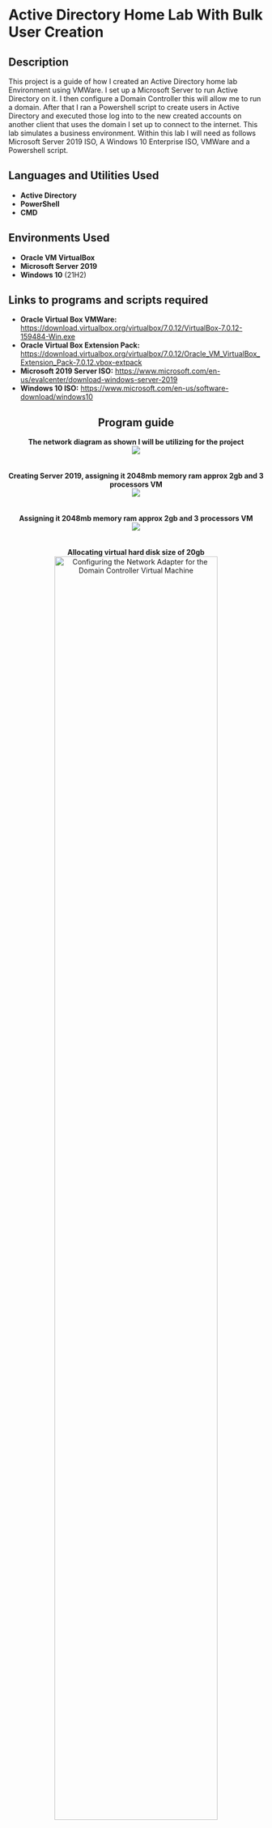 <h1>Active Directory Home Lab With Bulk User Creation</h1>

<h2>Description</h2>
This project is a guide of how I created an Active Directory home lab Environment using VMWare. I set up a Microsoft Server to run Active Directory on it. I then configure a Domain Controller this will allow me to run a domain. After that I ran a Powershell script to create users in Active Directory and executed those log into to the new created accounts on another client that uses the domain I set up to connect to the internet. This lab simulates a business environment. Within this lab I will need as follows  Microsoft Server 2019 ISO, A Windows 10 Enterprise ISO, VMWare and a Powershell script.
<br />

<h2>Languages and Utilities Used</h2>

- <b>Active Directory</b> 
- <b>PowerShell</b>
- <b>CMD</b>

<h2>Environments Used </h2>

- <b>Oracle VM VirtualBox</b>
- <b>Microsoft Server 2019</b>
- <b>Windows 10</b> (21H2)

<h2>Links to programs and scripts required</h2>

- <b>Oracle Virtual Box VMWare:</b> https://download.virtualbox.org/virtualbox/7.0.12/VirtualBox-7.0.12-159484-Win.exe
- <b>Oracle Virtual Box Extension Pack:</b> https://download.virtualbox.org/virtualbox/7.0.12/Oracle_VM_VirtualBox_Extension_Pack-7.0.12.vbox-extpack
- <b>Microsoft 2019 Server ISO:</b> https://www.microsoft.com/en-us/evalcenter/download-windows-server-2019
- <b>Windows 10 ISO:</b> https://www.microsoft.com/en-us/software-download/windows10

<h2 align="center">Program guide</h2>

<p align="center">
<b>The network diagram as shown I will be utilizing for the project</b> <br/>
<img src="https://i.imgur.com/ceuZrI3.jpg"/>
<br />
<br />
<br />
<b>Creating Server 2019, assigning it 2048mb memory ram approx 2gb and 3 processors VM</b> <br/>
<img src="https://i.imgur.com/nqjMOCy.jpg"/>
<br />
<br />
<br/>
<b>Assigning it 2048mb memory ram approx 2gb and 3 processors VM</b> <br/>
<img src="https://i.imgur.com/3rNQbeE.jpg"/>
<br />
<br />
<br/>
<b>Allocating virtual hard disk size of 20gb</b> <br/>
 <img src="https://i.imgur.com/37XGBtj.jpg" height="80%" width="80%" alt="Configuring the Network Adapter for the Domain Controller Virtual Machine"/>
<br />
<br />
<br />
<b>Succesfully Installed Windows 10 on Server 2019 ISO on Windows 10</b> <br/>
<img src="https://i.imgur.com/KU3zbLY.jpg" height="80%" width="80%" alt="Configuring the Network"/>
<br />
<br />
<br />
<b>After downloading Windows Server 2019 on the Virtual Machine the first thing I have to do as follows is too configure the two network Adapters I have. One is dedicated to the internet which is running NAT and one is the dedicated internal VM network</b> <br/>
<img src="https://i.imgur.com/ZbMWVag.jpg" height="80%" width="80%" alt="Configuring the Network"/>
<br />
<br />
<br />
<b>Now I have to figure out which NIC is Internet and which NIC is internal. Ethernet 1 renamed to _INTERNET1_ It is internet NIC because its a COMCAST DNS Server IPv4 address</b> <br/>
<img src="https://i.imgur.com/v3nA5qW.jpg" height="80%" width="80%" alt="Configuring the Network"/>
<br />
<br />
<br />
<b>Ethernet 2 Nic is Internal Nic because of the Autoconfiguration IPv4 has been sent to the DHCP and unable to find IPv4 address and returned by the server as automatically assigned and Ethernet 2 has been renamed to X_Internal_X1</b> <br/>
<img src="https://i.imgur.com/5reINZo.jpg" height="80%" width="80%" alt="Configuring the Network"/>
<br />
<br />
<br />
<b/> As both of the ethernet adapters names have changed and visible as depicted Ethernet 1 named as _INTERNET1_ and Ethernet 2 named as X_Internal_X1</b> <br/>
<img src="https://i.imgur.com/9T3ZnJl.jpg" height="80%" width="80%" alt="Configuring the Network"/>  
<br />
<br />
<br />
<b> I resolve the Internal network adapter and assign it the IP address based on the diagram above (172.16.0.1) I do not have to give it a default gateway because the Domain Controller as such is the gateway. As for the DNS server I assign it an IP based on the diagram insinuated, a loop back address which will ping itself as required for installing Active Directory. </b> <br/>
<img src="https://i.imgur.com/FZ1VhvZ.jpg"/>
<br />
<br />
<br />
<b>Since I know which network adapter is Internet NIC and Internal NIC Internal and External. I rename the pc from Domain Controller to DController as shown I have also restarted it as required and went back into settings and checked. This prompts a restart which is required</b> <br/>
<img src="https://i.imgur.com/zGWGDNS.jpg" height="80%" width="80%" alt="Renaming the PC"/>
<br />
<br />
<br />
<b>After rebooting in I download Active Directory with its additional required features.</b> <br/>

</p> 
https://github.com/MohammedKamrajHasanOnik/ActiveDirectoryLab/assets/152878913/8623891a-753f-4bea-8382-be9387843ae5

<br />
<br />
<p align="center">
<b>I installed Active Directory Domain Services, but have not let the computer account be as the domain. Now I have to actually create the domain, (video is a bit lengthy skipped video however reboot needed)</b> <br/>
</p>

https://github.com/MohammedKamrajHasanOnik/ActiveDirectoryLab/assets/152878913/de7bcc0a-6816-4b25-9ca3-066591356c31

<br />
<br />
<p align="center">
<b> The server has been upgraded to a domain, it forces a restart, I log in and I see MYDOMAIN in front of my administrator</b> <br/>
</p>
<img src="https://i.imgur.com/BNoPFbh.jpg" height="80%" width="80%" alt="Renaming the PC"/>
<br />
<br />
<p align="center">
<b>Now the opposite of using the built in Admin account, I will create a dedicated  Admin account a-monik as illustrated in the video as well as assign with active directory user and computers organizational unit and create the account, passwords and add the admin privillage in group setting assigning Domain Admin, I also have logged into windows 10 with the new a-monik account </b> <br/>
</p>

https://github.com/MohammedKamrajHasanOnik/ActiveDirectoryLab/assets/152878913/ad7d5ce9-5db4-419e-b480-c58d979874a1

<br />
<br />
<p align="center">
<b>I created a remote access server/ network address translation, the purpose of this is to allow when we make our windows 10 client to allow this client to be in this private virtual network in an analogy, but still have the benefits to access the internet through the domain controller, routing and remote access application settings, through RAS/NAS!</b> <br/>
</p>

https://github.com/MohammedKamrajHasanOnik/ActiveDirectoryLab/assets/152878913/92d1d0b7-4283-4763-9dc2-a77562b30657

<br />
<br />
<p align="center">
<b> Setting up the dhcp server in our domain controller, which will allow our windows 10 clients get an ip address to let them browse the internet just like an anology of a school account, DHCP DNS is set up now</b> <br/>
</p>

https://github.com/MohammedKamrajHasanOnik/ActiveDirectoryLab/assets/152878913/b88997b0-3d8d-49b7-8c48-a8c728c3e404

<br />
<br />
<p align="center">

 <br />
 <br />
 <br />
  <b> Making a configuration to not get spam messages and let us browse the internet through the domain controller by turning of IE Enhanced Security Configuration feature </b> <br/>
</p>

https://github.com/MohammedKamrajHasanOnik/ActiveDirectoryLab/assets/152878913/c199bda1-07e8-48dc-868d-8a28abf385f8
  <br />
  <br />
 <br />
 <b>Creating powershell script for all our 1000 more or less users in active directory, sample users and checked the users</b> <br/>
</p>
https://github.com/MohammedKamrajHasanOnik/ActiveDirectoryLab/assets/152878913/cb95f1ec-affb-4521-9719-2f6b1fda925b

<br />
<br />
<br />
<b> Created windows 10 VM ISO to check <br/>
<img src="https://i.imgur.com/UfwWh5u.jpg" height="80%" width="80%" alt="Configuring the Network"/>
<br />
<br />
<p align="center">

<!--
 ```diff
- text in red
+ text in green
! text in orange
# text in gray
@@ text in purple (and bold)@@
```
--!>
